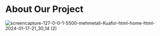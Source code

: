 # About Our Project
![screencapture-127-0-0-1-5500-mehmetali-Kuafor-html-home-html-2024-01-17-21_30_14 (2)](https://github.com/gulddogann/Kuafor-Randevu-Sistemi-/assets/80628052/3812b249-bda3-45ca-9fc3-e652c3a7b0e4)
